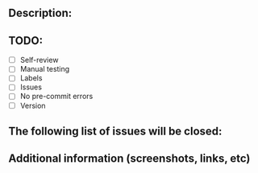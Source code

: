 ## Description:

## TODO:

- [ ] Self-review
- [ ] Manual testing
- [ ] Labels
- [ ] Issues
- [ ] No pre-commit errors
- [ ] Version

## The following list of issues will be closed:

## Additional information (screenshots, links, etc)
